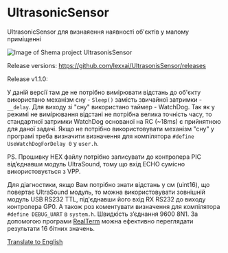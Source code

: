 # UltrasonicSensor
UltrasonicSensor для визнаяення наявності об'єктів у малому приміщенні

![Image of Shema project UltrasonisSensor](https://github.com/lexxai/UltrasonisSensor/blob/master/shema/shema.png)

Release versions:
https://github.com/lexxai/UltrasonisSensor/releases

Release v1.1.0:

У даній версії там де не потрібно вимірювати відстань до об'єкту використано механізм сну - `Sleep()` замість звичайної затримки - `__delay`.  Для виходу  зі "сну" використано таймер - WatchDog. Так як у режимі не вимірювання відстані не потрібна велика точність часу, то стандартної затримки WatchDog основаної на RC (~18ms) є прийнятною для даної задачі. Якщо не потрібно використовувати механізм "сну" у програмі треба визначити визначення  для компілятора  `#define UseWatchDogForDelay 0` у `user.h`.

PS. Прошивку HEX файлу потрібно записувати до контролера PIC від’єднавши модуль UltraSound, тому що вхід ECHO сумісно використовується з VPP.

Для діагностики, якщо Вам потрібно знати відстань у см (uint16), що повертає UltraSound модуль, то можна використовувати зовнішній модуль USB RS232 TTL, під'єднавши його вхід RX RS232 до виходу контролера GP0. А також роз коментувати визначення для компілятора  `#define DEBUG_UART` в `system.h`. Швидкість з’єднання 9600 8N1. За допомогою програми [RealTerm](http://realterm.sourceforge.net) можна ефективно переглядати результати 16 бітних значень.

[Translate to English](https://translate.google.com/translate?depth=1&hl=uk&ie=UTF8&prev=_t&rurl=translate.google.com.ua&sl=uk&tl=en&u=https://github.com/lexxai/UltrasonicSensor)
